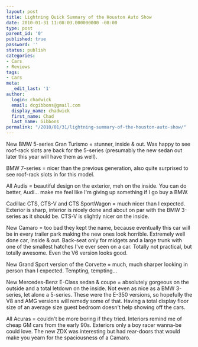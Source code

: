 ```yaml
---
layout: post
title: Lightning Quick Summary of the Houston Auto Show
date: 2010-01-31 11:08:03.000000000 -08:00
type: post
parent_id: '0'
published: true
password: ''
status: publish
categories:
- Cars
- Reviews
tags:
- Cars
meta:
  _edit_last: '1'
author:
  login: chadwick
  email: dcgibbons@gmail.com
  display_name: chadwick
  first_name: Chad
  last_name: Gibbons
permalink: "/2010/01/31/lightning-summary-of-the-houston-auto-show/"
---
```

New BMW 5-series Gran Turismo = stunner, inside & out. Was happy to see roof-rack slots are back for the 5-series (presumably the new sedan out later this year will have them as well).

BMW 7-series = nicer than the previous generation, also quite surprised to see roof-rack slots in for this model.

All Audis = beautiful design on the exterior, meh on the inside. You can do better, Audi... make me feel like I'm giving up something if I go buy a BMW.

Cadillac CTS, CTS-V and CTS SportWagon = much nicer than I expected. Exterior is sharp, interior is nicely done and about on par with the BMW 3-series as it should be. CTS-V is slightly nicer on the inside.

New Camaro = too bad they kept the name, because eventually this car will be in every trailer park making the new ones look horrible. Extremely well done car, inside & out. Back-seat only for midgets and a large trunk with one of the smallest hatches I've ever seen on a car. Totally not practical, but totally awesome. Even the V6 version looks good.

New Grand Sport version of the Corvette = much, much sharper looking in person than I expected. Tempting, tempting...

New Mercedes-Benz E-Class sedan & coupe = absolutely gorgeous on the outside and a total letdown on the inside. Not even as nice as a BMW 3-series, let alone a 5-series. These were the E-350 versions, so hopefully the V8 and AMG versions will remedy some of that. Having a total display floor size of an average size guest bedroom doesn't help showing off the cars.

All Acuras = couldn't be more boring if they tried. Interiors remind me of cheap GM cars from the early 90s. Exteriors only a boy racer wanna-be could love. The new ZDX was interesting but had rear-doors that would make you yearn for the spaciousness of a Camaro.

